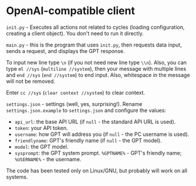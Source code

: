 # OpenAI-compatible client

`init.py` - Executes all actions not related to cycles (loading configuration, creating a client object). You don't need to run it directly.

`main.py` - this is the program that uses `init.py`, then requests data input, sends a request, and displays the GPT response.

To input new line type `\n` (if you not need new line type `\\n`).
Also, you can type `ml //sys` (`multiline //system`), 
then your message with multiple lines and `end //sys` (`end //system`) to end input. 
Also, whitespace in the message will not be removed.

Enter `cc //sys` (`clear context //system`) to clear context.


`settings.json` - settings (well, yes, surprising!). Rename `settings.json.example` to `settings.json` and configure the values:
- `api_url`: the base API URL (if `null` - the standard API URL is used).
- `token`: your API token.
- `username`: how GPT will address you (if `null` - the PC username is used).
- `friendlyname`: GPT's friendly name (if `null` - the GPT model).
- `model`: the GPT model.
- `sysprompt`: the GPT system prompt. `%GPTNAME%` - GPT's friendly name; `%USERNAME%` - the username.

The code has been tested only on Linux/GNU, but probably will work on all systems.
